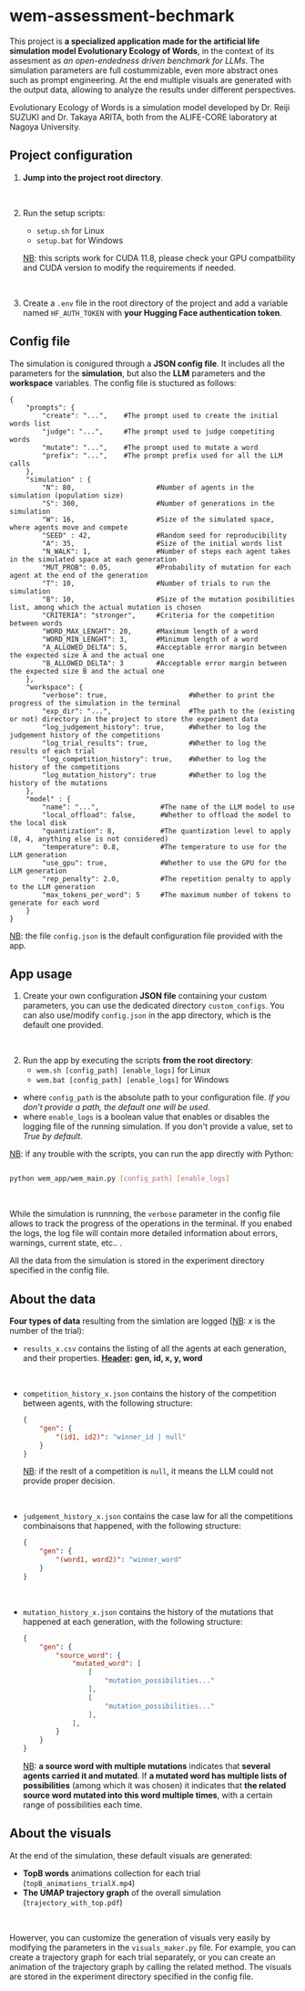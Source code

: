 # wem-assessment-bechmark
This project is **a specialized application made for the artificial life simulation model Evolutionary Ecology of Words**, in the context of its assesment as *an open-endedness driven benchmark for LLMs*.
The simulation parameters are full costummizable, even more abstract ones such as prompt engineering. At the end multiple visuals are generated with the output data, allowing to analyze the results under different perspectives.

Evolutionary Ecology of Words is a simulation model developed by Dr. Reiji SUZUKI and Dr. Takaya ARITA, both from the ALIFE-CORE laboratory at Nagoya University.


## Project configuration
1. **Jump into the project root directory**.
<br>

2. Run the setup scripts:
    - `setup.sh` for Linux
    - `setup.bat` for Windows

    <ins>NB</ins>: this scripts work for CUDA 11.8, please check your GPU compatbility and CUDA version to modify the requirements if needed.
<br>

3. Create a `.env` file in the root directory of the project and add a variable named `HF_AUTH_TOKEN` with **your Hugging Face authentication token**.

## Config file
The simulation is conigured through a **JSON config file**. It includes all the parameters for the **simulation**, but also the **LLM** parameters and the **workspace** variables.
The config file is stuctured as follows:
```
{
    "prompts": {
        "create": "...",    #The prompt used to create the initial words list
        "judge": "...",     #The prompt used to judge competiting words
        "mutate": "...",    #The prompt used to mutate a word
        "prefix": "...",    #The prompt prefix used for all the LLM calls
    },
    "simulation" : {
        "N": 80,                    #Number of agents in the simulation (population size)
        "S": 300,                   #Number of generations in the simulation
        "W": 16,                    #Size of the simulated space, where agents move and compete
        "SEED" : 42,                #Random seed for reproducibility
        "A": 35,                    #Size of the initial words list
        "N_WALK": 1,                #Number of steps each agent takes in the simulated space at each generation
        "MUT_PROB": 0.05,           #Probability of mutation for each agent at the end of the generation
        "T": 10,                    #Number of trials to run the simulation
        "B": 10,                    #Size of the mutation posibilities list, among which the actual mutation is chosen
        "CRITERIA": "stronger",     #Criteria for the competition between words
        "WORD_MAX_LENGHT": 20,      #Maximum length of a word
        "WORD_MIN_LENGHT": 3,       #Minimum length of a word
        "A_ALLOWED_DELTA": 5,       #Acceptable error margin between the expected size A and the actual one
        "B_ALLOWED_DELTA": 3        #Acceptable error margin between the expected size B and the actual one
    },
    "workspace": {
        "verbose": true,                    #Whether to print the progress of the simulation in the terminal    
        "exp_dir": "...",                   #The path to the (existing or not) directory in the project to store the experiment data
        "log_judgement_history": true,      #Whether to log the judgement history of the competitions
        "log_trial_results": true,          #Whether to log the results of each trial
        "log_competition_history": true,    #Whether to log the history of the competitions
        "log_mutation_history": true        #Whether to log the history of the mutations
    },
    "model" : {
        "name": "...",               #The name of the LLM model to use
        "local_offload": false,      #Whether to offload the model to the local disk
        "quantization": 8,           #The quantization level to apply (8, 4, anything else is not considered)
        "temperature": 0.8,          #The temperature to use for the LLM generation
        "use_gpu": true,             #Whether to use the GPU for the LLM generation
        "rep_penalty": 2.0,          #The repetition penalty to apply to the LLM generation
        "max_tokens_per_word": 5     #The maximum number of tokens to generate for each word
    }
}
```
<ins>NB</ins>: the file `config.json` is the default configuration file provided with the app.


## App usage
1. Create your own configuration **JSON file** containing your custom parameters, you can use the dedicated directory `custom_configs`. You can also use/modify `config.json` in the app directory, which is the default one provided.
<br>

2. Run the app by executing the scripts **from the root directory**:
    - `wem.sh [config_path] [enable_logs]` for Linux
    - `wem.bat [config_path] [enable_logs]` for Windows

- where `config_path` is the absolute path to your configuration file. *If you don't provide a path, the default one will be used*.
- where `enable_logs` is a boolean value that enables or disables the logging file of the running simulation. If you don't provide a value, set to *True by default*.

<ins>NB</ins>: if any trouble with the scripts, you can run the app directly with Python:
```bash

python wem_app/wem_main.py [config_path] [enable_logs]
```
<br>

While the simulation is runnning, the `verbose` parameter in the config file allows to track the progress of the operations in the terminal. If you enabed the logs, the log file will contain more detailed information about errors, warnings, current state, etc.. .

All the data from the simulation is stored in the experiment directory specified in the config file.

## About the data
**Four types of data** resulting from the simlation are logged (<ins>NB</ins>: *x* is the number of the trial):
- `results_x.csv` contains the listing of all the agents at each generation, and their properties.
    **<ins>Header</ins>: gen, id, x, y, word**
<br>

- `competition_history_x.json` contains the history of the competition between agents, with the following structure:
    ```json
    {
        "gen": {
            "(id1, id2)": "winner_id | null"
        }
    }
    ```
    <ins>NB</ins>: if the reslt of a competition is `null`, it means the LLM could not provide proper decision.
<br>

- `judgement_history_x.json` contains the case law for all the competitions combinaisons that happened, with the following structure:
    ```json
    {
        "gen": {
            "(word1, word2)": "winner_word"
        }
    }
    ```
<br>

- `mutation_history_x.json` contains the history of the mutations that happened at each generation, with the following structure:
    ```json
    {
        "gen": {
            "source_word": {
                "mutated_word": [
                    [
                        "mutation_possibilities..."
                    ],
                    [
                        "mutation_possibilities..."
                    ],
                ],
            }
        }
    }
    ```
    <ins>NB</ins>: **a source word with multiple mutations** indicates that **several agents carried it and mutated**. If **a mutated word has multiple lists of possibilities** (among which it was chosen) it indicates that **the related source word mutated into this word multiple times**, with a certain range of possibilities each time.

## About the visuals
At the end of the simulation, these default visuals are generated:
- **TopB words** animations collection for each trial (`topB_animations_trialX.mp4`)
- **The UMAP trajectory graph** of the overall simulation (`trajectory_with_top.pdf`)
<br>

Howerver, you can customize the generation of visuals very easily by modifying the parameters in the `visuals_maker.py` file. For example, you can create a trajectory graph for each trial separately, or you can create an animation of the trajectory graph by calling the related method.
The visuals are stored in the experiment directory specified in the config file.